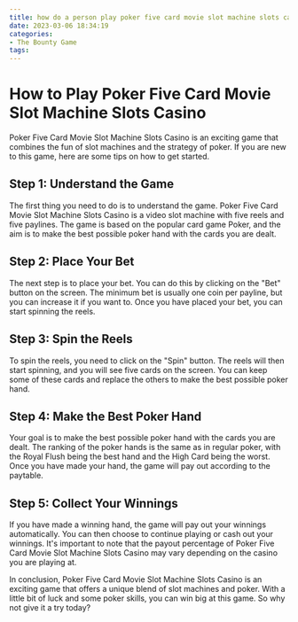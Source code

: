 ```yaml
---
title: how do a person play poker five card movie slot machine slots casino
date: 2023-03-06 18:34:19
categories:
- The Bounty Game
tags:
---
```



# How to Play Poker Five Card Movie Slot Machine Slots Casino

Poker Five Card Movie Slot Machine Slots Casino is an exciting game that combines the fun of slot machines and the strategy of poker. If you are new to this game, here are some tips on how to get started.

## Step 1: Understand the Game

The first thing you need to do is to understand the game. Poker Five Card Movie Slot Machine Slots Casino is a video slot machine with five reels and five paylines. The game is based on the popular card game Poker, and the aim is to make the best possible poker hand with the cards you are dealt.

## Step 2: Place Your Bet

The next step is to place your bet. You can do this by clicking on the "Bet" button on the screen. The minimum bet is usually one coin per payline, but you can increase it if you want to. Once you have placed your bet, you can start spinning the reels.

## Step 3: Spin the Reels

To spin the reels, you need to click on the "Spin" button. The reels will then start spinning, and you will see five cards on the screen. You can keep some of these cards and replace the others to make the best possible poker hand.

## Step 4: Make the Best Poker Hand

Your goal is to make the best possible poker hand with the cards you are dealt. The ranking of the poker hands is the same as in regular poker, with the Royal Flush being the best hand and the High Card being the worst. Once you have made your hand, the game will pay out according to the paytable.

## Step 5: Collect Your Winnings

If you have made a winning hand, the game will pay out your winnings automatically. You can then choose to continue playing or cash out your winnings. It's important to note that the payout percentage of Poker Five Card Movie Slot Machine Slots Casino may vary depending on the casino you are playing at.

In conclusion, Poker Five Card Movie Slot Machine Slots Casino is an exciting game that offers a unique blend of slot machines and poker. With a little bit of luck and some poker skills, you can win big at this game. So why not give it a try today?